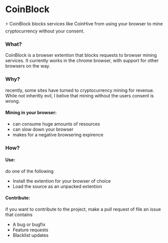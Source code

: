 # CoinBlock
:zap: CoinBlock blocks services like CoinHive from using your browser to mine cryptocurrency without your consent.

### What?
CoinBlock is a browser extention that blocks requests to browser mining services.  It currently works in the chrome browser, with support for other browsers on the way.

### Why?
recently, some sites have turned to cryptocurrency mining for revenue.  While not inheritly evil, I belive that mining without the users consent is wrong.
#### Mining in your browser:
+ can consume huge amounts of resources
+ can slow down your browser
+ makes for a negative browsering expirence

### How?
#### Use:
do one of the following
+ Install the extention for your browser of choice
+ Load the source as an unpacked extention
#### Contribute:
if you want to contribute to the project, make a pull request of file an issue that contains
+ A bug or bugfix
+ Feature requests
+ Blacklist updates
